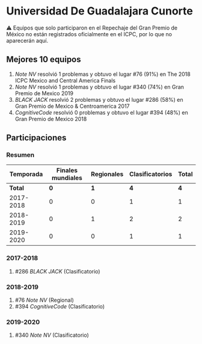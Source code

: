 # Universidad De Guadalajara Cunorte

:warning: Equipos que solo participaron en el Repechaje del Gran Premio de México no están registrados oficialmente en el ICPC, por lo que no aparecerán aquí.

## Mejores 10 equipos

1. _Note NV_ resolvió 1 problemas y obtuvo el lugar #76 (91%) en The 2018 ICPC Mexico and Central America Finals
1. _Note NV_ resolvió 1 problemas y obtuvo el lugar #340 (74%) en Gran Premio de Mexico 2019
1. _BLACK JACK_ resolvió 2 problemas y obtuvo el lugar #286 (58%) en Gran Premio de Mexico & Centroamerica 2017
1. _CognitiveCode_ resolvió 0 problemas y obtuvo el lugar #394 (48%) en Gran Premio de Mexico 2018

## Participaciones

### Resumen

| Temporada | Finales mundiales | Regionales | Clasificatorios | Total |
| --- | --- | --- | --- | --- |
| **Total** | **0** | **1** | **4** | **4** |
| 2017-2018 | 0 | 0 | 1 | 1 |
| 2018-2019 | 0 | 1 | 2 | 2 |
| 2019-2020 | 0 | 0 | 1 | 1 |

### 2017-2018

1. #286 _BLACK JACK_ (Clasificatorio)

### 2018-2019

1. #76 _Note NV_ (Regional)
1. #394 _CognitiveCode_ (Clasificatorio)

### 2019-2020

1. #340 _Note NV_ (Clasificatorio)



